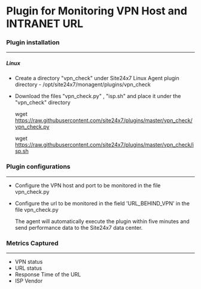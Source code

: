 # Plugin for Monitoring VPN Host and INTRANET URL

### Plugin installation
---
##### Linux 

- Create a directory "vpn_check" under Site24x7 Linux Agent plugin directory - /opt/site24x7/monagent/plugins/vpn_check

- Download the files "vpn_check.py" , "isp.sh" and place it under the "vpn_check" directory
  
  wget https://raw.githubusercontent.com/site24x7/plugins/master/vpn_check/vpn_check.py

  wget https://raw.githubusercontent.com/site24x7/plugins/master/vpn_check/isp.sh
	
### Plugin configurations
---

- Configure the VPN host and port to be monitored in the file vpn_check.py

- Configure the url to be monitored in the field 'URL_BEHIND_VPN' in the file vpn_check.py

  The agent will automatically execute the plugin within five minutes and send performance data to the Site24x7 data center.

### Metrics Captured
---

- VPN status
- URL status
- Response Time of the URL
- ISP Vendor